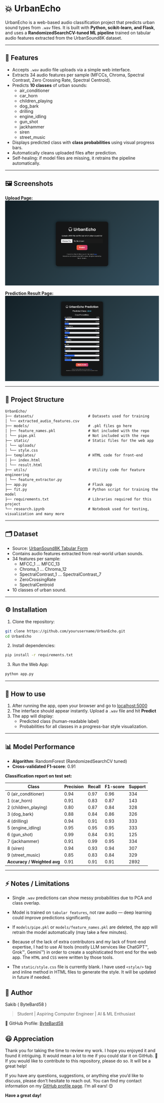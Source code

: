 # 💥 UrbanEcho

UrbanEcho is a web-based audio classification project that predicts urban sound types from `.wav` files. It is built with **Python, scikit-learn, and Flask**, and uses a **RandomizedSearchCV-tuned ML pipeline** trained on tabular audio features extracted from the UrbanSound8K dataset.

---

## 🚀 Features

- Accepts `.wav` audio file uploads via a simple web interface.
- Extracts 34 audio features per sample (MFCCs, Chroma, Spectral Contrast, Zero Crossing Rate, Spectral Centroid).
- Predicts **10 classes** of urban sounds:
  - air_conditioner
  - car_horn
  - children_playing
  - dog_bark
  - drilling
  - engine_idling
  - gun_shot
  - jackhammer
  - siren
  - street_music
- Displays predicted class with **class probabilities** using visual progress bars.
- Automatically cleans uploaded files after prediction.
- Self-healing: if model files are missing, it retrains the pipeline automatically.

---

## 🖼 Screenshots

**Upload Page:**  
![Upload Page](screenshots/landing.png)  

**Prediction Result Page:**  
![Result Page](screenshots/predict.png)  

---

## 📁 Project Structure

```
UrbanEcho/
├── datasets/                         # Datasets used for training
│ └── extracted_audio_features.csv
├── models/                           # .pkl files go here
│ ├── feature_names.pkl               # Not included with the repo
│ └── pipe.pkl                        # Not included with the repo
├── static/                           # Static files for the web app
│ └── uploads/   
│ └── style.css
├── templates/                        # HTML code for front-end
│ ├── index.html
│ └── result.html
├── utils/                            # Utility code for feature engineering
│ └── feature_extractor.py
├── app.py                            # Flask app
├── fit.py                            # Python script for training the model
├── requirements.txt                  # Libraries required for this project
└── research.ipynb                    # Notebook used for testing, visualization and many more
```


---

## 🗂 Dataset

- Source: [UrbanSound8K Tabular Form](https://www.kaggle.com/datasets/orvile/urban-sound-8k-tabular-form)  
- Contains audio features extracted from real-world urban sounds.
- 34 features per sample:
  - MFCC_1 … MFCC_13
  - Chroma_1 … Chroma_12
  - SpectralContrast_1 … SpectralContrast_7
  - ZeroCrossingRate
  - SpectralCentroid
- 10 classes of urban sound.

---

## ⚙ Installation

1. Clone the repository:
```bash
git clone https://github.com/yourusername/UrbanEcho.git
cd UrbanEcho
```

2. Install dependencies:
```bash
pip install -r requirements.txt
```
3. Run the Web App:
```bash
python app.py
```

---

## 🏃 How to use
1. After running the app, open your browser and go to [localhost:5000](http://127.0.0.1:5000/)
2. The interface should appear instantly. Upload a `.wav` file and hit **Predict**
3. The app will display: 
   - Predicted class (human-readable label)
   - Probabilities for all classes in a progress-bar style visualization.

---

## 📊 Model Performance

- **Algorithm**: RandomForest (RandomizedSearchCV tuned)  
- **Cross-validated F1-score**: 0.91  

**Classification report on test set:**

| Class | Precision | Recall | F1-score | Support |
|-------|-----------|--------|----------|--------|
| 0 (air_conditioner)     | 0.94 | 0.97 | 0.96 | 334 |
| 1 (car_horn)            | 0.91 | 0.83 | 0.87 | 143 |
| 2 (children_playing)    | 0.80 | 0.87 | 0.84 | 328 |
| 3 (dog_bark)            | 0.88 | 0.84 | 0.86 | 326 |
| 4 (drilling)            | 0.94 | 0.91 | 0.93 | 333 |
| 5 (engine_idling)       | 0.95 | 0.95 | 0.95 | 333 |
| 6 (gun_shot)            | 0.99 | 0.84 | 0.91 | 125 |
| 7 (jackhammer)          | 0.91 | 0.99 | 0.95 | 334 |
| 8 (siren)               | 0.94 | 0.93 | 0.94 | 307 |
| 9 (street_music)        | 0.85 | 0.83 | 0.84 | 329 |
| **Accuracy / Weighted avg** | 0.91 | 0.91 | 0.91 | 2892 |

---

## ⚡️ Notes / Limitations
- Single `.wav` predictions can show messy probabilities due to PCA and class overlap.
  
- Model is trained on `tabular features`, not raw audio — deep learning could improve predictions significantly.
- If `models/pipe.pkl` or `models/feature_names.pkl` are deleted, the app will retrain the model automatically (may take a few minutes).
- Because of the lack of extra contributors and my lack of front-end expertise, I had to use AI tools (mostly LLM services like ChatGPT™, Grok™, Gemini™) in order to create a sophisticated front end for the web app. The `HTML` and `CSS` were written by those tools.
- The `static/style.css` file is currently blank. I have used `<style/>` tag and inline method in HTML files to generate the style. It will be updated in future if needed.

## 📌 Author
Sakib ( ByteBard58 )

> Student | Aspiring Computer Engineer | AI & ML Enthusiast

📍 GitHub Profile: [ByteBard58](http://www.github.com/ByteBard58)

## 😃 Appreciation 
Thank you for taking the time to review my work. I hope you enjoyed it and found it intriguing. It would mean a lot to me if you could star it on GitHub. 🌟 If you would like to contribute to this repository, please do so. It will be a great help!

If you have any questions, suggestions, or anything else you’d like to discuss, please don’t hesitate to reach out. You can find my contact information on my [GitHub profile page](http://www.github.com/ByteBard58). I’m all ears! 😊

**Have a great day!**
